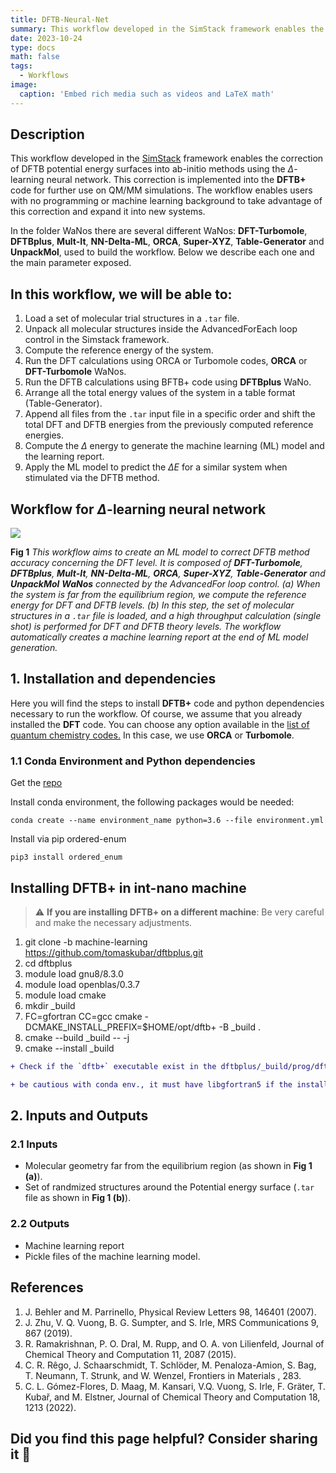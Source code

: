 ```yaml
---
title: DFTB-Neural-Net
summary: This workflow developed in the SimStack framework enables the correction of DFTB potential energy surfaces into ab-initio methods using the Delta-learning neural network. 
date: 2023-10-24
type: docs
math: false
tags:
  - Workflows
image:
  caption: 'Embed rich media such as videos and LaTeX math'
---
```


## Description
This workflow developed in the [SimStack](https://www.simstack.de/) framework enables the correction of DFTB potential energy surfaces into ab-initio methods using the $\Delta$-learning neural network. This correction is implemented into the **DFTB+** code for further use on QM/MM simulations. The workflow enables users with no programming or machine learning background to take advantage of this correction and expand it into new systems.

In the folder WaNos there are several different WaNos: **DFT-Turbomole**, **DFTBplus**, **Mult-It**, **NN-Delta-ML**, **ORCA**, **Super-XYZ**, **Table-Generator** and **UnpackMol**, used to build the workflow. Below we describe each one and the main parameter exposed.

## In this workflow, we will be able to:

1. Load a set of molecular trial structures in a `.tar` file.
2. Unpack all molecular structures inside the AdvancedForEach loop control in the Simstack framework.
3. Compute the reference energy of the system.
4. Run the DFT calculations using ORCA or Turbomole codes, **ORCA** or **DFT-Turbomole** WaNos.
5. Run the DFTB calculations using BFTB+ code using **DFTBplus** WaNo. 
6. Arrange all the total energy values of the system in a table format (Table-Generator).
7. Append all files from the `.tar` input file in a specific order and shift the total DFT and DFTB energies from the previously computed reference energies.
8. Compute the $\Delta$ energy to generate the machine learning (ML) model and the learning report.
9. Apply the ML model to predict the $\Delta E$ for a similar system when stimulated via the DFTB method.

## Workflow for $\Delta$-learning neural network

![](ML-Fig1.png)

**Fig 1** _This workflow aims to create an ML model to correct DFTB method accuracy concerning the DFT level. It is composed of **DFT-Turbomole**, **DFTBplus**, **Mult-It**, **NN-Delta-ML**, **ORCA**, **Super-XYZ**, **Table-Generator** and **UnpackMol**  **WaNos** connected by the AdvancedFor loop control. (a) When the system is far from the equilibrium region, we compute the reference energy for DFT and DFTB levels. (b) In this step, the set of molecular structures in a `.tar` file is loaded, and a high throughput calculation (single shot) is performed for DFT and DFTB theory levels. The workflow automatically creates a machine learning report at the end of ML model generation._ 


## 1. Installation and dependencies
Here you will find the steps to install **DFTB+** code and python dependencies necessary to run the workflow. Of course, we assume that you already installed the **DFT** code. You can choose any option available in the [list of quantum chemistry codes.](https://en.wikipedia.org/wiki/List_of_quantum_chemistry_and_solid-state_physics_software.) In this case, we use **ORCA** or **Turbomole**.  

### 1.1 Conda Environment and Python dependencies

Get the [repo](https://github.com/KIT-Workflows/DFTB-Neural-Net/blob/main/README.md?plain=1) 

Install conda environment, the following packages would be needed:

```
conda create --name environment_name python=3.6 --file environment.yml
```
Install via pip ordered-enum

```
pip3 install ordered_enum
```
## Installing DFTB+ in int-nano machine
> :warning: **If you are installing DFTB+ on a different machine**: Be very careful and make the necessary adjustments.

1. git clone -b machine-learning https://github.com/tomaskubar/dftbplus.git 
2. cd dftbplus
3. module load gnu8/8.3.0
4. module load openblas/0.3.7
5. module load cmake
6. mkdir _build 
7. FC=gfortran CC=gcc cmake -DCMAKE_INSTALL_PREFIX=$HOME/opt/dftb+ -B _build .
8. cmake --build _build -- -j 
9. cmake --install _build

```diff 
+ Check if the `dftb+` executable exist in the dftbplus/_build/prog/dftb+/ folder. If so, then everything is okay. 
```

```diff 
+ be cautious with conda env., it must have libgfortran5 if the installation wants to be done inside the conda environment
```
## 2. Inputs and Outputs
### 2.1 Inputs
  - Molecular geometry far from the equilibrium region (as shown in **Fig 1 (a)**).
  - Set of randmized structures around the Potential energy surface (`.tar` file as shown in **Fig 1 (b)**).
### 2.2 Outputs
  - Machine learning report 
  - Pickle files of the machine learning model.

<!-- In the video **$\Delta$-learning workflow**, we teach how to set up the workflow to run it in SimStack.  -->

## References

1. J. Behler and M. Parrinello, Physical Review Letters 98, 146401 (2007).
2. J. Zhu, V. Q. Vuong, B. G. Sumpter, and S. Irle, MRS Communications 9, 867 (2019).
3. R. Ramakrishnan, P. O. Dral, M. Rupp, and O. A. von Lilienfeld, Journal of Chemical Theory and Computation 11, 2087 (2015).
4. C. R. Rêgo, J. Schaarschmidt, T. Schlöder, M. Penaloza-Amion, S. Bag, T. Neumann, T. Strunk, and W. Wenzel, Frontiers in Materials , 283.
5. C. L. Gómez-Flores, D. Maag, M. Kansari, V.Q. Vuong, S. Irle, F. Gräter, T. Kubař, and M. Elstner, Journal of Chemical Theory and Computation 18, 1213 (2022).



## Did you find this page helpful? Consider sharing it 🙌
